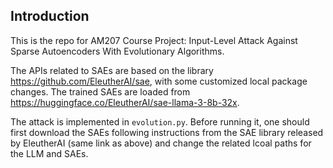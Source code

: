 ## Introduction
This is the repo for AM207 Course Project: Input-Level Attack Against Sparse Autoencoders With Evolutionary Algorithms.

The APIs related to SAEs are based on the library https://github.com/EleutherAI/sae, with some customized local package changes. The trained SAEs are loaded from https://huggingface.co/EleutherAI/sae-llama-3-8b-32x.

The attack is implemented in ``evolution.py``. Before running it, one should first download the SAEs following instructions from the SAE library released by EleutherAI (same link as above) and change the related lcoal paths for the LLM and SAEs. 

